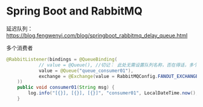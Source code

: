 # Spring Boot and RabbitMQ

延迟队列：https://blog.fengwenyi.com/blog/springboot_rabbitmq_delay_queue.html

多个消费者

```java
@RabbitListener(bindings = @QueueBinding(
            // value = @Queue(), //切记： 此处无需设置队列名称，否在得话，多个消费者只有一个消费者能消费数据。其它消费者无法消费数据。随机生成名字
            value = @Queue("queue_consumer01"), 
            exchange = @Exchange(value = RabbitMQConfig.FANOUT_EXCHANGE_DEMO)
    ))
    public void consumer01(String msg) {
        log.info("[{}], [{}], [{}]", "consumer01", LocalDateTime.now(), msg);
    }
```